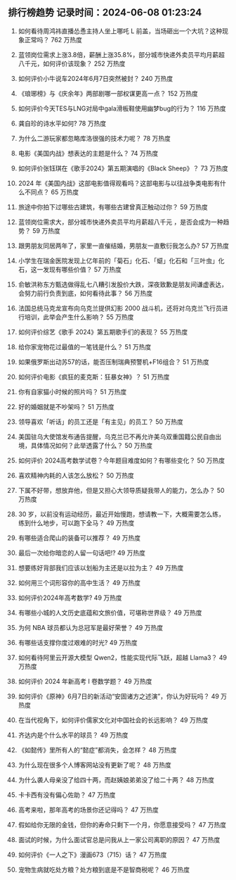 
## 排行榜趋势 记录时间：2024-06-08 01:23:24
  
  1. 如何看待周鸿祎直播怂恿主持人坐上哪吒 L 前盖，当场砸出一个大坑？这种现象正常吗？ 762 万热度
    
  2. 蓝领岗位需求上涨3.8倍，薪酬上涨35.8%，部分城市快递外卖员平均月薪超八千元，如何评价该现象？ 252 万热度
    
  3. 如何评价小牛说车2024年6月7日突然被封？ 240 万热度
    
  4. 《琅琊榜》与《庆余年》两部剧哪一部权谋更高一点？ 152 万热度
    
  5. 如何评价今天TES与LNG对局中gala滑板鞋使用幽梦bug的行为？ 116 万热度
    
  6. 龚自珍的诗水平如何? 78 万热度
    
  7. 为什么二游玩家都忽略库洛很强的技术力呢？ 78 万热度
    
  8. 电影《美国内战》想表达的主题是什么？ 74 万热度
    
  9. 如何评价张钰琪在《歌手2024》第五期演唱的《Black Sheep》？ 73 万热度
    
  10. 2024 年《美国内战》这部电影值得观看吗？这部电影与以往战争类电影有什么不同点？ 65 万热度
    
  11. 旅途中你拍下过哪些古建筑，有哪些古建曾真正触动过你？ 59 万热度
    
  12. 蓝领岗位需求大，部分城市快递外卖员平均月薪超八千元 ，是否会成为一种趋势？ 59 万热度
    
  13. 跟男朋友同居两年了，家里一直催结婚，男朋友一直敷衍我怎么办? 57 万热度
    
  14. 小学生在瑞金医院发现上亿年前的「菊石」化石、「䗴」化石和「三叶虫」化石，这一发现有哪些价值？ 57 万热度
    
  15. 俞敏洪称东方甄选做得乱七八糟引发股价大跌，深夜致歉是朋友间谦虚表达，会努力前行负责到底，如何看待此事？ 56 万热度
    
  16. 法国总统马克龙宣布向乌克兰提供幻影 2000 战斗机，还将对乌克兰飞行员进行培训，此举会产生什么影响？ 55 万热度
    
  17. 如何评价综艺《歌手 2024》第五期歌手们的表现？ 55 万热度
    
  18. 给你家宠物花过最值的一笔钱是什么？ 51 万热度
    
  19. 如果俄罗斯出动苏57的话，能否压制瑞典预警机+F16组合？ 51 万热度
    
  20. 如何评价电影《疯狂的麦克斯：狂暴女神》？ 51 万热度
    
  21. 你有自家猫小时候的照片吗？ 51 万热度
    
  22. 好的婚姻就是不吵架吗？ 51 万热度
    
  23. 领导喜欢「听话」的员工还是「有主见」的员工？ 50 万热度
    
  24. 美国驻乌大使馆发布通告提醒，乌克兰已不再允许美乌双重国籍公民自由出境，具体情况如何？此举透露了什么？ 50 万热度
    
  25. 如何评价 2024高考数学试卷？今年题目难度如何？有哪些变化？ 50 万热度
    
  26. 喜欢精神内耗的人该怎么放松？ 50 万热度
    
  27. 下属不好带，想放弃他，但是又担心大领导质疑我带人的能力，怎么办？ 50 万热度
    
  28. 30 岁，以前没有运动经历，最近开始慢跑，想请教一下，大概需要怎么练，练到什么地步，可以跑下全马？ 49 万热度
    
  29. 有哪些适合爬山的装备可以推荐？ 49 万热度
    
  30. 最后一次给你暗恋的人留一句话吧!? 49 万热度
    
  31. 想要练好背部我们应该以划船为主还是以拉为主？ 49 万热度
    
  32. 如何用三个词形容你的高中生活？ 49 万热度
    
  33. 如何评价2024年高考数学? 49 万热度
    
  34. 有哪些小城的人文历史底蕴和文旅价值，可堪称世界级？ 49 万热度
    
  35. 为何 NBA 球员都认为总冠军是最好荣誉？ 49 万热度
    
  36. 有哪些话支撑你度过艰难的时光? 49 万热度
    
  37. 如何看待阿里云开源大模型 Qwen2，性能实现代际飞跃，超越 Llama3？ 49 万热度
    
  38. 如何评价 2024 年新高考 I 卷数学题？ 49 万热度
    
  39. 如何评价《原神》6月7日的新活动“安固诸方之述演”，你认为好玩吗？ 49 万热度
    
  40. 在当代视角下，如何评价儒家文化对中国社会的长远影响？ 49 万热度
    
  41. 齐达内是个什么水平的球员？ 49 万热度
    
  42. 《如懿传》里所有人的“懿症”都消失，会怎样？ 48 万热度
    
  43. 为什么现在很多个人博客网站没有更新了呢？ 48 万热度
    
  44. 为什么袭人母亲没了给四十两，而赵姨娘弟弟没了给二十两？ 48 万热度
    
  45. 卡卡西有没有偏心佐助？ 47 万热度
    
  46. 高考来啦，那年高考的场景你还记得吗？ 47 万热度
    
  47. 假如给你无限的金钱，但你的寿命只剩下一个月，你愿意接受吗？ 47 万热度
    
  48. 面试的时候，为什么面试官总是问我从上一家公司离职的原因？ 47 万热度
    
  49. 如何评价《一人之下》漫画673（715）话？ 47 万热度
    
  50. 宠物生病就吃处方粮？处方粮到底是不是智商税呢？ 46 万热度
    